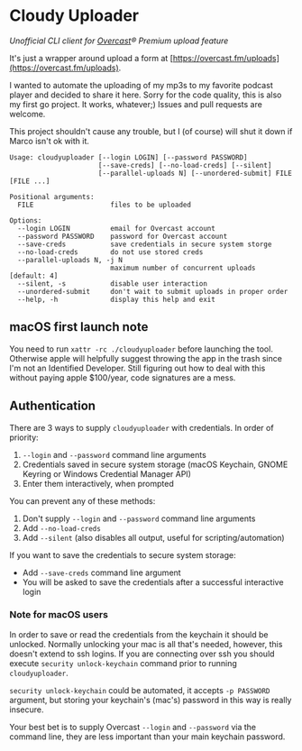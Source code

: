 # Cloudy Uploader
*Unofficial CLI client for [Overcast](https://overcast.fm/)® Premium upload feature*

It's just a wrapper around upload a form at [https://overcast.fm/uploads](https://overcast.fm/uploads).

I wanted to automate the uploading of my mp3s to my favorite podcast player and decided to share it here. Sorry for the code quality, this is also my first go project. It works, whatever;) Issues and pull requests are welcome.

This project shouldn't cause any trouble, but I (of course) will shut it down if Marco isn't ok with it.

```
Usage: cloudyuploader [--login LOGIN] [--password PASSWORD]
                      [--save-creds] [--no-load-creds] [--silent]
                      [--parallel-uploads N] [--unordered-submit] FILE [FILE ...]

Positional arguments:
  FILE                   files to be uploaded

Options:
  --login LOGIN          email for Overcast account
  --password PASSWORD    password for Overcast account
  --save-creds           save credentials in secure system storge
  --no-load-creds        do not use stored creds
  --parallel-uploads N, -j N
                         maximum number of concurrent uploads [default: 4]
  --silent, -s           disable user interaction
  --unordered-submit     don't wait to submit uploads in proper order
  --help, -h             display this help and exit
```

## macOS first launch note
You need to run `xattr -rc ./cloudyuploader` before launching the tool. Otherwise apple will helpfully suggest throwing the app in the trash since I'm not an Identified Developer. Still figuring out how to deal with this without paying apple $100/year, code signatures are a mess.

## Authentication

There are 3 ways to supply `cloudyuploader` with credentials. In order of priority:
1. `--login` and `--password` command line arguments
2. Credentials saved in secure system storage (macOS Keychain, GNOME Keyring or Windows Credential Manager API)
3. Enter them interactively, when prompted

You can prevent any of these methods:
1. Don't supply `--login` and `--password` command line arguments
2. Add `--no-load-creds`
3. Add `--silent` (also disables all output, useful for scripting/automation)

If you want to save the credentials to secure system storage:
* Add `--save-creds` command line argument
* You will be asked to save the credentials after a successful interactive login

### Note for macOS users

In order to save or read the credentials from the keychain it should be unlocked. Normally unlocking your mac is all that's needed, however, this doesn't extend to ssh logins. If you are connecting over ssh you should execute `security unlock-keychain` command prior to running `cloudyuploader`.

`security unlock-keychain` could be automated, it accepts `-p PASSWORD` argument, but storing your keychain's (mac's) password in this way is really insecure.

Your best bet is to supply Overcast `--login` and `--password` via the command line, they are less important than your main keychain password.
